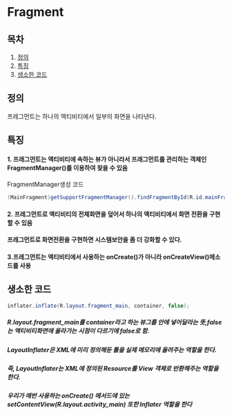 Fragment
=====
## 목차
1. [정의](#-정의)
2. [특징](#-특징)
3. [생소한 코드](#-생소한-코드)

## 정의
프레그먼트는 하나의 액티비티에서 일부의 화면을 나타낸다.
## 특징
#### 1. 프래그먼트는 액티비티에 속하는 뷰가 아니라서 프래그먼트를 관리하는 객체인 FragmentManager()를 이용하여 찾을 수 있음  
FragmentManager생성 코드  
```java
(MainFragment)getSupportFragmentManager().findFragmentById(R.id.mainFragment);
```
#### 2. 프레그먼트로 액티비티의 전체화면을 덮어서 하나의 액티비티에서 화면 전환을 구현할 수 있음
#### 프레그먼트로 화면전환을 구현하면 시스템보안을 좀 더 강화할 수 있다.  
#### 3.프레그먼트는 액티비티에서 사용하는 onCreate()가 아니라 onCreateView()메소드를 사용  
## 생소한 코드  
```java
inflater.inflate(R.layout.fragment_main, container, false);
```
    
##### R.layout.fragment_main를 container라고 하는 뷰그룹 안에 넣어달라는 뜻,false는 액티비티화면에 올라가는 시점이 다르기에 false로 함.  
##### LayoutInflater은 XML에 미리 정의해둔 틀을 실제 메모리에 올려주는 역할을 한다.  
##### 즉, LayoutInflater는 XML에 정의된 Resource를 View 객체로 반환해주는 역할을 한다.  
##### 우리가 매번 사용하는 onCreate() 메서드에 있는 setContentView(R.layout.activity_main) 또한 Inflater 역할을 한다  
